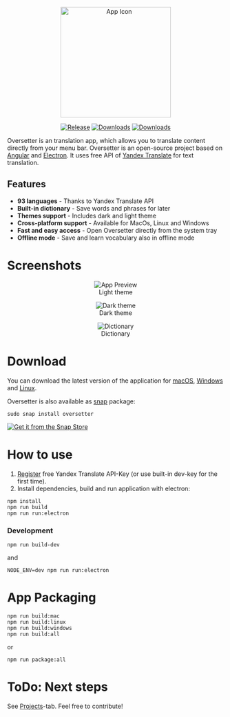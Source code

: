 <p align="center">
  <img src="https://4gray.github.io/oversetter/assets/icon.png" alt="App Icon" width="256">
</p>

<p align="center">
  <a href="https://github.com/4gray/oversetter/releases"><img src="https://img.shields.io/github/release/4gray/oversetter.svg?style=flat-square" alt="Release"></a>
  <a href="https://github.com/4gray/oversetter/releases"><img src="https://img.shields.io/github/downloads/4gray/oversetter/total.svg?style=flat-square" alt="Downloads" /></a>
  <a href="https://github.com/4gray/oversetter"><img src="https://img.shields.io/travis/4gray/oversetter.svg?style=flat-square" alt="Downloads" /></a>
</p>


Oversetter is an translation app, which allows you to translate content directly from your menu bar. Oversetter is an open-source project based on [Angular](https://angular.io/) and [Electron](http://electron.atom.io/). It uses free API of [Yandex Translate](https://tech.yandex.com/translate/) for text translation. 

## Features

* **93 languages** - Thanks to Yandex Translate API
* **Built-in dictionary** - Save words and phrases for later
* **Themes support** - Includes dark and light theme
* **Cross-platform support** - Available for MacOs, Linux and Windows
* **Fast and easy access** - Open Oversetter directly from the system tray
* **Offline mode** - Save and learn vocabulary also in offline mode

# Screenshots

<p align="center">
  <img src="https://4gray.github.io/oversetter/assets/screenshot-1.png" alt="App Preview">
  <br />Light theme
</p>

<p align="center">
  <img src="https://user-images.githubusercontent.com/1503032/90333120-4bb52180-dfc3-11ea-8d7f-3545ae548001.png" alt="Dark theme">
  <br />Dark theme
</p>

<p align="center">
  <img src="https://user-images.githubusercontent.com/1503032/90333123-4c4db800-dfc3-11ea-90c8-123a86d15069.png" alt="Dictionary">
  <br />Dictionary
</p>

# Download

You can download the latest version of the application for [macOS](https://github.com/4gray/oversetter/releases), [Windows](https://github.com/4gray/oversetter/releases) and [Linux](https://github.com/4gray/oversetter/releases).

Oversetter is also available as [snap](https://snapcraft.io/oversetter) package: 
```
sudo snap install oversetter
```

[![Get it from the Snap Store](https://snapcraft.io/static/images/badges/en/snap-store-black.svg)](https://snapcraft.io/oversetter)

# How to use

1. [Register](https://tech.yandex.com/translate/) free Yandex Translate API-Key (or use built-in dev-key for the first time).
2. Install dependencies, build and run application with electron:

```
npm install
npm run build
npm run run:electron
```

### Development
```
npm run build-dev
```
and
```
NODE_ENV=dev npm run run:electron
```

# App Packaging

```
npm run build:mac
npm run build:linux
npm run build:windows
npm run build:all
```
or
```
npm run package:all
```

# ToDo: Next steps

See [Projects](https://github.com/4gray/oversetter/projects/1)-tab.
Feel free to contribute!
